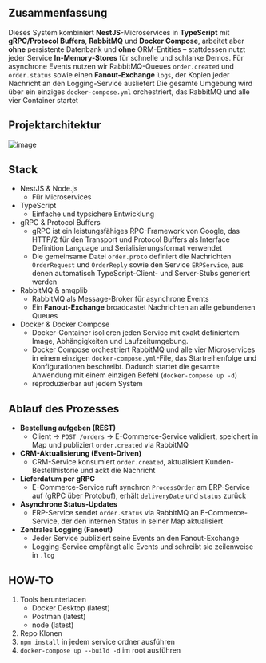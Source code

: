 ## Zusammenfassung

Dieses System kombiniert **NestJS**-Microservices in **TypeScript** mit **gRPC/Protocol Buffers**, **RabbitMQ** und **Docker Compose**, arbeitet aber **ohne** persistente Datenbank und **ohne** ORM-Entities – stattdessen nutzt jeder Service **In-Memory-Stores** für schnelle und schlanke Demos.
Für asynchrone Events nutzen wir RabbitMQ-Queues `order.created` und `order.status` sowie einen **Fanout-Exchange** `logs`, der Kopien jeder Nachricht an den Logging-Service ausliefert
Die gesamte Umgebung wird über ein einziges `docker-compose.yml` orchestriert, das RabbitMQ und alle vier Container startet

## Projektarchitektur

![image](https://github.com/user-attachments/assets/10d2fbc8-f65b-401a-9087-538c8dd04ceb)


## Stack

- NestJS & Node.js
	- Für Microservices
- TypeScript
	- Einfache und typsichere Entwicklung
- gRPC & Protocol Buffers
	- gRPC ist ein leistungsfähiges RPC-Framework von Google, das HTTP/2 für den Transport und Protocol Buffers als Interface Definition Language und Serialisierungsformat verwendet
	- Die gemeinsame Datei `order.proto` definiert die Nachrichten `OrderRequest` und `OrderReply` sowie den Service `ERPService`, aus denen automatisch TypeScript-Client- und Server-Stubs generiert werden
- RabbitMQ & amqplib
	- RabbitMQ als Message-Broker für asynchrone Events
	- Ein **Fanout-Exchange** broadcastet Nachrichten an alle gebundenen Queues
- Docker & Docker Compose
	- Docker-Container isolieren jeden Service mit exakt definiertem Image, Abhängigkeiten und Laufzeitumgebung.  
	- Docker Compose orchestriert RabbitMQ und alle vier Microservices in einem einzigen `docker-compose.yml`-File, das Startreihenfolge und Konfigurationen beschreibt. Dadurch startet die gesamte Anwendung mit einem einzigen Befehl (`docker-compose up -d`)
	- reproduzierbar auf jedem System

## Ablauf des Prozesses

- **Bestellung aufgeben (REST)**
    - Client → `POST /orders` → E-Commerce-Service validiert, speichert in Map und publiziert `order.created` via RabbitMQ
- **CRM-Aktualisierung (Event-Driven)**
    - CRM-Service konsumiert `order.created`, aktualisiert Kunden-Bestellhistorie und ackt die Nachricht
- **Lieferdatum per gRPC**
    - E-Commerce-Service ruft synchron `ProcessOrder` am ERP-Service auf (gRPC über Protobuf), erhält `deliveryDate` und `status` zurück
- **Asynchrone Status‐Updates**
    - ERP-Service sendet `order.status` via RabbitMQ an E-Commerce-Service, der den internen Status in seiner Map aktualisiert
- **Zentrales Logging (Fanout)**
    - Jeder Service publiziert seine Events an den Fanout-Exchange
    - Logging-Service empfängt alle Events und schreibt sie zeilenweise in `.log`

## HOW-TO

1. Tools herunterladen
	- Docker Desktop (latest)
	- Postman (latest)
	- node (latest)
2. Repo Klonen
3. `npm install` in jedem service ordner ausführen
4. `docker-compose up --build -d` im root ausführen
